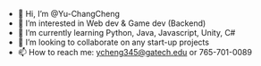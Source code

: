 - 👋 Hi, I’m @Yu-ChangCheng
- 👀 I’m interested in Web dev & Game dev (Backend)
- 🌱 I’m currently learning Python, Java, Javascript, Unity, C#
- 💞️ I’m looking to collaborate on any start-up projects
- 📫 How to reach me: ycheng345@gatech.edu or 765-701-0089

<!---
Yu-ChangCheng/Yu-ChangCheng is a ✨ special ✨ repository because its `README.md` (this file) appears on your GitHub profile.
You can click the Preview link to take a look at your changes.
--->
